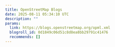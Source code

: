 ```yaml
---
title: OpenStreetMap Blogs
date: 2025-08-11 05:34:10 UTC
description: ""
params:
  link: https://blogs.openstreetmap.org/opml.xml
  blogroll_id: 0d1849c06d51c8d8ea8bb29791c41476
  recommends: []
---
```

